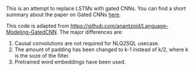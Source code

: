 This is an attempt to replace LSTMs with gated CNNs. You can find a short summary about the paper on Gated CNNs [here](https://github.com/chennakeshava1998/research-paper-summaries/blob/master/notes/gatedCNN.md). 

This code is adapted from https://github.com/anantzoid/Language-Modeling-GatedCNN. The major differences are:
1. Causal convolutions are not required for NLQ2SQL usecase.
2. The amount of padding has been changed to k-1 instead of k/2, where k is the soze of the filter.
3. Pretrained word embeddings have been used. 